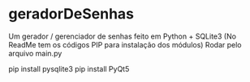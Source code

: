 # geradorDeSenhas
Um gerador / gerenciador de senhas feito em Python + SQLite3 (No ReadMe tem os códigos PIP para instalação dos módulos)
Rodar pelo arquivo main.py

pip install pysqlite3 
pip install PyQt5
